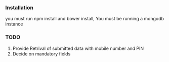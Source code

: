 ### Installation
you must run npm install and bower install,
You must be running a mongodb instance

### TODO

1. Provide Retrival of submitted data with mobile number and PIN
2. Decide on mandatory fields


